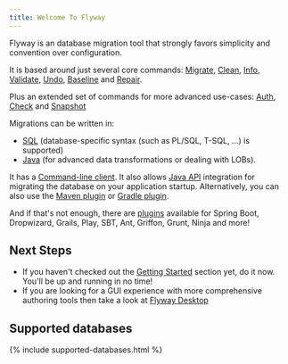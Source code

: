 ```yaml
---
title: Welcome To Flyway
---
```


Flyway is an database migration tool that strongly favors simplicity and convention over configuration.

It is based around just several core commands:
[Migrate](Commands/migrate), [Clean](Commands/clean), [Info](Commands/info), [Validate](Commands/validate), [Undo](Commands/undo), [Baseline](Commands/baseline) and [Repair](Commands/repair).

Plus an extended set of commands for more advanced use-cases:
[Auth](Commands/Auth), [Check](<Commands/Check command>) and [Snapshot](Commands/Snapshot)

Migrations can be written in:
- [SQL](Concepts/migrations#sql-based-migrations) (database-specific syntax (such as PL/SQL, T-SQL, \...) is supported)
- [Java](Concepts/migrations#java-based-migrations) (for advanced data
transformations or dealing with LOBs).

It has a [Command-line client](<Usage/Command Line>).
It also allows [Java API](Usage/api-java) integration for migrating the database on your application startup.
Alternatively, you can also use the [Maven plugin](<Usage/Maven Goal>) or [Gradle plugin](<Usage/Gradle Task>).

And if that's not enough, there are [plugins](Usage/Community%20Plugins%20and%20Integrations) available for
Spring Boot, Dropwizard, Grails, Play, SBT, Ant, Griffon, Grunt, Ninja and more!

## Next Steps
* If you haven't checked out the [Getting Started](https://documentation.red-gate.com/fd/getting-started-with-flyway-184127223.html) section yet, do it now. You'll be up and running in no time!
* If you are looking for a GUI experience with more comprehensive authoring tools then take a look at [Flyway Desktop](https://documentation.red-gate.com/fd/about-flyway-desktop-138346954.html)

## Supported databases

{% include supported-databases.html %}

